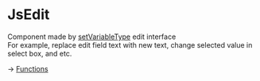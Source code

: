 # JsEdit

Component made by [setVariableType](https://github.com/puutaro/CommandClick/blob/master/md/developer/set_variable_types.md) edit interface  
For example, replace edit field text with new text, change selected value in select box, and etc. 

-> [Functions](https://github.com/puutaro/CommandClick/tree/master/md/developer/js_interface/functions/JsEdit)

